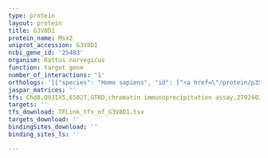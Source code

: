 ```yaml
---
type: protein
layout: protein
title: G3V8D1
protein_name: Msx2
uniprot_accession: G3V8D1
ncbi_gene_id: '25483'
organism: Rattus norvegicus
function: target gene
number_of_interactions: '1'
orthologs: '[{"species": "Homo sapiens", "id": ["<a href=\"/protein/p35548\">P35548</a>"]}, {"species": "Danio rerio", "id": ["A0A0J9YJK2"]}, {"species": "Mus musculus", "id": ["<a href=\"/protein/q03358\">Q03358</a>"]}]'
jaspar_matrices: ''
tfs: Chd8,Q9JIX5,65027,GTRD,chromatin immunoprecipitation assay,27924024%5Buid%5D,No
targets: ''
tfs_download: TFLink_tfs_of_G3V8D1.tsv
targets_download: ''
bindingSites_download: ''
binding_sites_ls: ''

---
```


